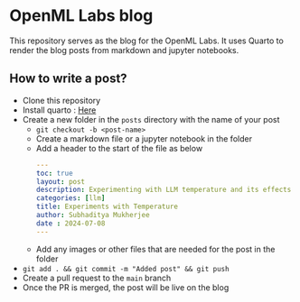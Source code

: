# OpenML Labs blog

This repository serves as the blog for the OpenML Labs. It uses Quarto to render the blog posts from markdown and jupyter notebooks. 

## How to write a post?

- Clone this repository
- Install quarto : [Here](https://quarto.org/docs/get-started/)
- Create a new folder in the `posts` directory with the name of your post
  - `git checkout -b <post-name>`
  - Create a markdown file or a jupyter notebook in the folder
  - Add a header to the start of the file as below
    ```yaml
    ---
    toc: true
    layout: post
    description: Experimenting with LLM temperature and its effects on answer quality
    categories: [llm]
    title: Experiments with Temperature
    author: Subhaditya Mukherjee
    date : 2024-07-08
    ---
    ```
  - Add any images or other files that are needed for the post in the folder
- `git add . && git commit -m "Added post" && git push`
- Create a pull request to the `main` branch
- Once the PR is merged, the post will be live on the blog